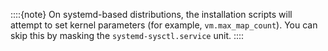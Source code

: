 ::::{note}
On systemd-based distributions, the installation scripts will attempt to set kernel parameters (for example, `vm.max_map_count`). You can skip this by masking the `systemd-sysctl.service` unit.
::::